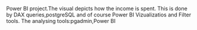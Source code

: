 Power BI project.The visual depicts how the income is spent.
This is done by DAX queries,postgreSQL and of course Power BI Vizualizatios and Filter tools.
The analysing tools:pgadmin,Power BI
